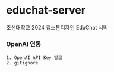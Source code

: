 # educhat-server
 조선대학교 2024 캡스톤디자인 EduChat 서버

### OpenAI 연동
    1. OpenAI API Key 발급
    2. gitignore
